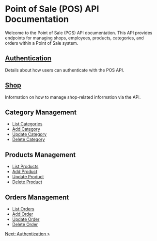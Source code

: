 # Point of Sale (POS) API Documentation

Welcome to the Point of Sale (POS) API documentation. This API provides endpoints for managing shops, employees, products, categories, and orders within a Point of Sale system.

## [Authentication](/authentication)
Details about how users can authenticate with the POS API.

## [Shop](/shop)
Information on how to manage shop-related information via the API.

## Category Management
- [List Categories](/category-management/list-categories.md)
- [Add Category](/category-management/add-category.md)
- [Update Category](/category-management/update-category.md)
- [Delete Category](/category-management/delete-category.md)

## Products Management
- [List Products](/products-management/list-products.md)
- [Add Product](/products-management/add-product.md)
- [Update Product](/products-management/update-product.md)
- [Delete Product](/products-management/delete-product.md)

## Orders Management
- [List Orders](/orders-management/list-orders.md)
- [Add Order](/orders-management/add-order.md)
- [Update Order](/orders-management/update-order.md)
- [Delete Order](/orders-management/delete-order.md)

[Next: Authentication >](/authentication.md)
